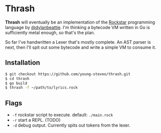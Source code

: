 # Thrash

**Thrash** will eventually be an implementation of the [Rockstar](https://github.com/dylanbeattie/rockstar) programming language by [@dylanbeattie](https://github.com/dylanbeattie).  I'm thinking a bytecode VM written in Go is sufficiently metal enough, so that's the plan.

So far I've handwritten a Lexer that's mostly complete.  An AST parser is next, then I'll spit out some bytecode and write a simple VM to consume it.

## Installation

```bash
$ git checkout https://github.com/young-steveo/thrash.git
$ cd thrash
$ go build
$ thrash -f ~/path/to/lyrics.rock
```

## Flags

* `-f` rockstar script to execute. default: `./main.rock`
* `-r` start a REPL.  (TODO)
* `-d` debug output. Currently spits out tokens from the lexer.
